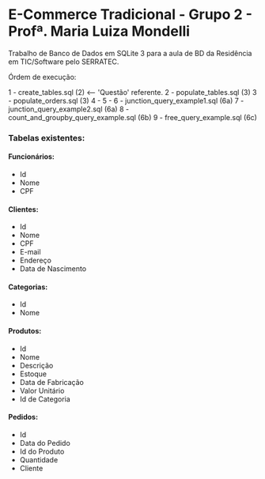 # E-Commerce Tradicional - Grupo 2 - Profª. Maria Luiza Mondelli

Trabalho de Banco de Dados em SQLite 3 para a aula de BD da Residência em TIC/Software pelo SERRATEC.

Órdem de execução:

1 - create_tables.sql (2) <-- 'Questão' referente.
2 - populate_tables.sql (3)
3 - populate_orders.sql (3)
4 - 
5 - 
6 - junction_query_example1.sql (6a)
7 - junction_query_example2.sql (6a)
8 - count_and_groupby_query_example.sql (6b)
9 - free_query_example.sql (6c)

### Tabelas existentes:

#### Funcionários:
- Id
- Nome
- CPF

#### Clientes:
- Id
- Nome 
- CPF 
- E-mail 
- Endereço 
- Data de Nascimento 

#### Categorias:
- Id
- Nome

#### Produtos:
- Id
- Nome
- Descrição
- Estoque
- Data de Fabricação
- Valor Unitário
- Id de Categoria

#### Pedidos:
- Id
- Data do Pedido
- Id do Produto
- Quantidade
- Cliente 
